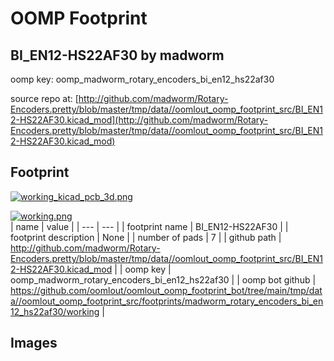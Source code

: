 # OOMP Footprint  
## BI_EN12-HS22AF30  by madworm  
  
oomp key: oomp_madworm_rotary_encoders_bi_en12_hs22af30  
  
source repo at: [http://github.com/madworm/Rotary-Encoders.pretty/blob/master/tmp/data//oomlout_oomp_footprint_src/BI_EN12-HS22AF30.kicad_mod](http://github.com/madworm/Rotary-Encoders.pretty/blob/master/tmp/data//oomlout_oomp_footprint_src/BI_EN12-HS22AF30.kicad_mod)  
## Footprint  
  
[![working_kicad_pcb_3d.png](working_kicad_pcb_3d_600.png)](working_kicad_pcb_3d.png)  
  
[![working.png](working_600.png)](working.png)  
| name | value | 
| --- | --- | 
| footprint name | BI_EN12-HS22AF30 | 
| footprint description | None | 
| number of pads | 7 | 
| github path | http://github.com/madworm/Rotary-Encoders.pretty/blob/master/tmp/data//oomlout_oomp_footprint_src/BI_EN12-HS22AF30.kicad_mod | 
| oomp key | oomp_madworm_rotary_encoders_bi_en12_hs22af30 | 
| oomp bot github | https://github.com/oomlout/oomlout_oomp_footprint_bot/tree/main/tmp/data//oomlout_oomp_footprint_src/footprints/madworm_rotary_encoders_bi_en12_hs22af30/working | 
## Images  
